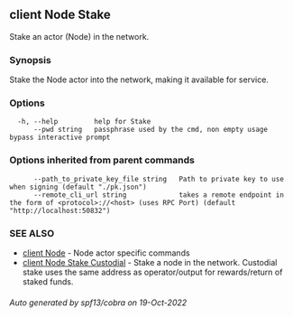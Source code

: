 ## client Node Stake

Stake an actor (Node) in the network.

### Synopsis

Stake the Node actor into the network, making it available for service.

### Options

```
  -h, --help         help for Stake
      --pwd string   passphrase used by the cmd, non empty usage bypass interactive prompt
```

### Options inherited from parent commands

```
      --path_to_private_key_file string   Path to private key to use when signing (default "./pk.json")
      --remote_cli_url string             takes a remote endpoint in the form of <protocol>://<host> (uses RPC Port) (default "http://localhost:50832")
```

### SEE ALSO

* [client Node](client_Node.md)	 - Node actor specific commands
* [client Node Stake Custodial](client_Node_Stake_Custodial.md)	 - Stake a node in the network. Custodial stake uses the same address as operator/output for rewards/return of staked funds.

###### Auto generated by spf13/cobra on 19-Oct-2022
